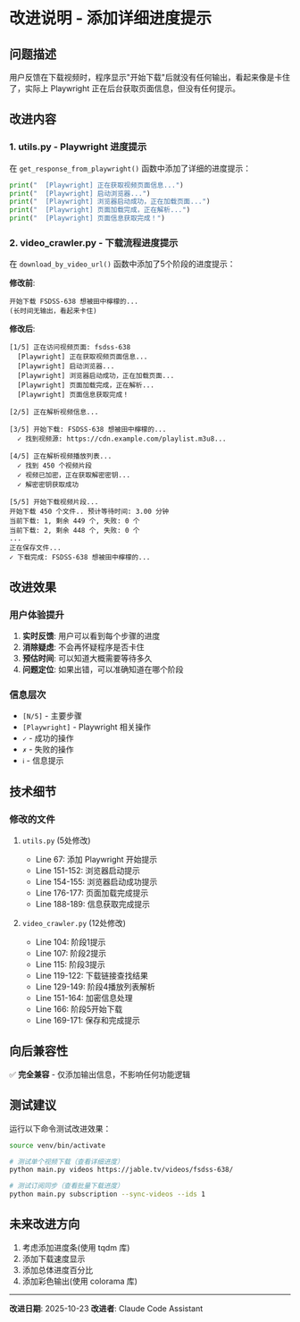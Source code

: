 # 改进说明 - 添加详细进度提示

## 问题描述

用户反馈在下载视频时，程序显示"开始下载"后就没有任何输出，看起来像是卡住了，实际上 Playwright 正在后台获取页面信息，但没有任何提示。

## 改进内容

### 1. utils.py - Playwright 进度提示

在 `get_response_from_playwright()` 函数中添加了详细的进度提示：

```python
print("  [Playwright] 正在获取视频页面信息...")
print("  [Playwright] 启动浏览器...")
print("  [Playwright] 浏览器启动成功，正在加载页面...")
print("  [Playwright] 页面加载完成，正在解析...")
print("  [Playwright] 页面信息获取完成！")
```

### 2. video_crawler.py - 下载流程进度提示

在 `download_by_video_url()` 函数中添加了5个阶段的进度提示：

**修改前**:
```
开始下载 FSDSS-638 想被田中檸檬的...
(长时间无输出，看起来卡住)
```

**修改后**:
```
[1/5] 正在访问视频页面: fsdss-638
  [Playwright] 正在获取视频页面信息...
  [Playwright] 启动浏览器...
  [Playwright] 浏览器启动成功，正在加载页面...
  [Playwright] 页面加载完成，正在解析...
  [Playwright] 页面信息获取完成！

[2/5] 正在解析视频信息...

[3/5] 开始下载: FSDSS-638 想被田中檸檬的...
  ✓ 找到视频源: https://cdn.example.com/playlist.m3u8...

[4/5] 正在解析视频播放列表...
  ✓ 找到 450 个视频片段
  ✓ 视频已加密，正在获取解密密钥...
  ✓ 解密密钥获取成功

[5/5] 开始下载视频片段...
开始下载 450 个文件.. 预计等待时间: 3.00 分钟
当前下载: 1, 剩余 449 个, 失败: 0 个
当前下载: 2, 剩余 448 个, 失败: 0 个
...
正在保存文件...
✓ 下载完成: FSDSS-638 想被田中檸檬的...
```

## 改进效果

### 用户体验提升

1. **实时反馈**: 用户可以看到每个步骤的进度
2. **消除疑虑**: 不会再怀疑程序是否卡住
3. **预估时间**: 可以知道大概需要等待多久
4. **问题定位**: 如果出错，可以准确知道在哪个阶段

### 信息层次

- `[N/5]` - 主要步骤
- `[Playwright]` - Playwright 相关操作
- `✓` - 成功的操作
- `✗` - 失败的操作
- `ℹ` - 信息提示

## 技术细节

### 修改的文件

1. `utils.py` (5处修改)
   - Line 67: 添加 Playwright 开始提示
   - Line 151-152: 浏览器启动提示
   - Line 154-155: 浏览器启动成功提示
   - Line 176-177: 页面加载完成提示
   - Line 188-189: 信息获取完成提示

2. `video_crawler.py` (12处修改)
   - Line 104: 阶段1提示
   - Line 107: 阶段2提示
   - Line 115: 阶段3提示
   - Line 119-122: 下载链接查找结果
   - Line 129-149: 阶段4播放列表解析
   - Line 151-164: 加密信息处理
   - Line 166: 阶段5开始下载
   - Line 169-171: 保存和完成提示

## 向后兼容性

✅ **完全兼容** - 仅添加输出信息，不影响任何功能逻辑

## 测试建议

运行以下命令测试改进效果：

```bash
source venv/bin/activate

# 测试单个视频下载（查看详细进度）
python main.py videos https://jable.tv/videos/fsdss-638/

# 测试订阅同步（查看批量下载进度）
python main.py subscription --sync-videos --ids 1
```

## 未来改进方向

1. 考虑添加进度条(使用 tqdm 库)
2. 添加下载速度显示
3. 添加总体进度百分比
4. 添加彩色输出(使用 colorama 库)

---

**改进日期**: 2025-10-23
**改进者**: Claude Code Assistant
